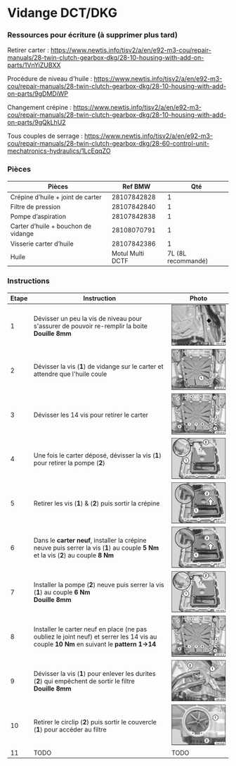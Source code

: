 # Vidange DCT/DKG

### Ressources pour écriture (à supprimer plus tard)

Retirer carter :
https://www.newtis.info/tisv2/a/en/e92-m3-cou/repair-manuals/28-twin-clutch-gearbox-dkg/28-10-housing-with-add-on-parts/1VnYiZUBXX

Procédure de niveau d'huile :
https://www.newtis.info/tisv2/a/en/e92-m3-cou/repair-manuals/28-twin-clutch-gearbox-dkg/28-10-housing-with-add-on-parts/9gDMDiWP

Changement crépine :
https://www.newtis.info/tisv2/a/en/e92-m3-cou/repair-manuals/28-twin-clutch-gearbox-dkg/28-10-housing-with-add-on-parts/9gQkLhU2

Tous couples de serrage :
https://www.newtis.info/tisv2/a/en/e92-m3-cou/repair-manuals/28-twin-clutch-gearbox-dkg/28-60-control-unit-mechatronics-hydraulics/1LcEqqZO

### Pièces

| Pièces | Ref BMW | Qté |
|--------|---------|-----|
| Crépine d’huile + joint de carter | 28107842828 | 1 |
| Filtre de pression | 28107842840 | 1 |
| Pompe d’aspiration | 28107842838 | 1 |
| Carter d’huile + bouchon de vidange | 28108070791 | 1 |
| Visserie carter d’huile | 28107842386 | 1 |
| Huile | Motul Multi DCTF | 7L (8L recommandé) |

### Instructions

| Etape | Instruction | Photo |
|-------| ----------------------|------------------------------------------------|
| 1 | Dévisser un peu la vis de niveau pour s'assurer de pouvoir re-remplir la boite <br/>**Douille 8mm**  | ![hydraulic_line](/pictures/1KpssHDw.png) |
| 2 | Dévisser la vis (**1**) de vidange sur le carter et attendre que l'huile coule | ![hydraulic_line](/pictures/3mogIZRO.png) |
| 3 | Dévisser les 14 vis pour retirer le carter  | ![hydraulic_line](/pictures/3mwgBPRp.png) |
| 4 | Une fois le carter déposé, dévisser la vis (**1**) pour retirer la pompe (**2**) | ![hydraulic_line](/pictures/3mtKsmRY.png) |
| 5 | Retirer les vis (**1**) & (**2**) puis sortir la crépine | ![hydraulic_line](/pictures/3mo3fNas.png) |
| 6 | Dans le **carter neuf**, installer la crépine neuve puis serrer la vis (**1**) au couple **5 Nm** et la vis (**2**) au couple **8 Nm**  | ![hydraulic_line](/pictures/3mo3fNas.png) |
| 7 | Installer la pompe (**2**) neuve puis serrer la vis (**1**) au couple **6 Nm**<br/>**Douille 8mm**  | ![hydraulic_line](/pictures/3mtKsmRY.png) |
| 8 | Installer le carter neuf en place (ne pas oubliez le joint neuf) et serrer les 14 vis au couple **10 Nm** en suivant le **pattern 1->14**  | ![hydraulic_line](/pictures/3mwgBPRp.png) |
| 9 |  Dévisser la vis (**1**) pour enlever les durites (**2**) qui empêchent de sortir le filtre <br/>**Douille 8mm**  | ![hydraulic_line](/pictures/1KnCsnbS.png) |
| 10 |  Retirer le circlip (**2**) puis sortir le couvercle (**1**) pour accéder au filtre  | ![hydraulic_line](/pictures/3mxJgDXJ.png) |
| 11 | TODO | TODO |
